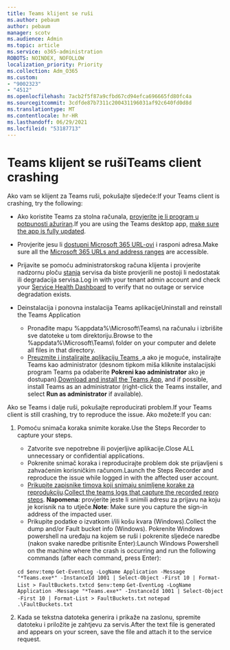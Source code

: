 ```yaml
---
title: Teams klijent se ruši
ms.author: pebaum
author: pebaum
manager: scotv
ms.audience: Admin
ms.topic: article
ms.service: o365-administration
ROBOTS: NOINDEX, NOFOLLOW
localization_priority: Priority
ms.collection: Adm_O365
ms.custom:
- "9002323"
- "4512"
ms.openlocfilehash: 7acb2f5f87a9cfbd67cd94efca696665fd80fc4a
ms.sourcegitcommit: 3cdfde87b7311c200431196031af92c640fd0d8d
ms.translationtype: MT
ms.contentlocale: hr-HR
ms.lasthandoff: 06/29/2021
ms.locfileid: "53187713"
---
```

# <a name="teams-client-crashing"></a><span data-ttu-id="639b0-102">Teams klijent se ruši</span><span class="sxs-lookup"><span data-stu-id="639b0-102">Teams client crashing</span></span>

<span data-ttu-id="639b0-103">Ako vam se klijent za Teams ruši, pokušajte sljedeće:</span><span class="sxs-lookup"><span data-stu-id="639b0-103">If your Teams client is crashing, try the following:</span></span>

- <span data-ttu-id="639b0-104">Ako koristite Teams za stolna računala, [provjerite je li program u potpunosti ažuriran](https://support.office.com/article/Update-Microsoft-Teams-535a8e4b-45f0-4f6c-8b3d-91bca7a51db1).</span><span class="sxs-lookup"><span data-stu-id="639b0-104">If you are using the Teams desktop app, [make sure the app is fully updated](https://support.office.com/article/Update-Microsoft-Teams-535a8e4b-45f0-4f6c-8b3d-91bca7a51db1).</span></span>

- <span data-ttu-id="639b0-105">Provjerite jesu li [dostupni Microsoft 365 URL-ovi](/microsoftteams/connectivity-issues) i rasponi adresa.</span><span class="sxs-lookup"><span data-stu-id="639b0-105">Make sure all the [Microsoft 365 URLs and address ranges](/microsoftteams/connectivity-issues) are accessible.</span></span>

- <span data-ttu-id="639b0-106">Prijavite se pomoću administratorskog računa klijenta i provjerite nadzornu ploču [stanja](/office365/enterprise/view-service-health) servisa da biste provjerili ne postoji li nedostatak ili degradacija servisa.</span><span class="sxs-lookup"><span data-stu-id="639b0-106">Log in with your tenant admin account and check your [Service Health Dashboard](/office365/enterprise/view-service-health) to verify that no outage or service degradation exists.</span></span>

- <span data-ttu-id="639b0-107">Deinstalacija i ponovna instalacija Teams aplikacije</span><span class="sxs-lookup"><span data-stu-id="639b0-107">Uninstall and reinstall the Teams Application</span></span>
    - <span data-ttu-id="639b0-108">Pronađite mapu %appdata%\Microsoft\Teams\ na računalu i izbrišite sve datoteke u tom direktoriju.</span><span class="sxs-lookup"><span data-stu-id="639b0-108">Browse to the %appdata%\Microsoft\Teams\ folder on your computer and delete all files in that directory.</span></span>
    - <span data-ttu-id="639b0-109">[Preuzmite i instalirajte aplikaciju Teams ,](https://www.microsoft.com/microsoft-teams/download-app)a ako je moguće, instalirajte Teams kao administrator (desnom tipkom miša kliknite instalacijski program Teams pa odaberite **Pokreni kao administrator** ako je dostupan).</span><span class="sxs-lookup"><span data-stu-id="639b0-109">[Download and install the Teams App](https://www.microsoft.com/microsoft-teams/download-app), and if possible, install Teams as an administrator (right-click the Teams installer, and select **Run as administrator** if available).</span></span>

<span data-ttu-id="639b0-110">Ako se Teams i dalje ruši, pokušajte reproducirati problem.</span><span class="sxs-lookup"><span data-stu-id="639b0-110">If your Teams client is still crashing, try to reproduce the issue.</span></span> <span data-ttu-id="639b0-111">Ako možete:</span><span class="sxs-lookup"><span data-stu-id="639b0-111">If you can:</span></span>

1. <span data-ttu-id="639b0-112">Pomoću snimača koraka snimite korake.</span><span class="sxs-lookup"><span data-stu-id="639b0-112">Use the Steps Recorder to capture your steps.</span></span>
    - <span data-ttu-id="639b0-113">Zatvorite sve nepotrebne ili povjerljive aplikacije.</span><span class="sxs-lookup"><span data-stu-id="639b0-113">Close ALL unnecessary or confidential applications.</span></span>
    - <span data-ttu-id="639b0-114">Pokrenite snimač koraka i reproducirajte problem dok ste prijavljeni s zahvaćenim korisničkim računom.</span><span class="sxs-lookup"><span data-stu-id="639b0-114">Launch the Steps Recorder and reproduce the issue while logged in with the affected user account.</span></span>
    - <span data-ttu-id="639b0-115">[Prikupite zapisnike timova koji snimaju snimljene korake za reprodukciju](/microsoftteams/log-files).</span><span class="sxs-lookup"><span data-stu-id="639b0-115">[Collect the teams logs that capture the recorded repro steps](/microsoftteams/log-files).</span></span> <span data-ttu-id="639b0-116">**Napomena**: provjerite jeste li snimili adresu za prijavu na koju je korisnik na to utječe.</span><span class="sxs-lookup"><span data-stu-id="639b0-116">**Note**: Make sure you capture the sign-in address of the impacted user.</span></span>
    - <span data-ttu-id="639b0-117">Prikupite podatke o izvatkom i/ili košu kvara (Windows).</span><span class="sxs-lookup"><span data-stu-id="639b0-117">Collect the dump and/or Fault bucket info (Windows).</span></span> <span data-ttu-id="639b0-118">Pokrenite Windows powershell na uređaju na kojem se ruši i pokrenite sljedeće naredbe (nakon svake naredbe pritisnite Enter):</span><span class="sxs-lookup"><span data-stu-id="639b0-118">Launch Windows Powershell on the machine where the crash is occurring and run the following commands (after each command, press Enter):</span></span>

    <span data-ttu-id="639b0-119">`cd $env:temp` `Get-EventLog -LogName Application -Message "*Teams.exe*" -InstanceId 1001 | Select-Object -First 10 | Format-List > FaultBuckets.txt`</span><span class="sxs-lookup"><span data-stu-id="639b0-119">`cd $env:temp` `Get-EventLog -LogName Application -Message "*Teams.exe*" -InstanceId 1001 | Select-Object -First 10 | Format-List > FaultBuckets.txt`</span></span>
    `notepad .\FaultBuckets.txt`
    
2. <span data-ttu-id="639b0-120">Kada se tekstna datoteka generira i prikaže na zaslonu, spremite datoteku i priložite je zahtjevu za servis.</span><span class="sxs-lookup"><span data-stu-id="639b0-120">After the text file is generated and appears on your screen, save the file and attach it to the service request.</span></span> 

